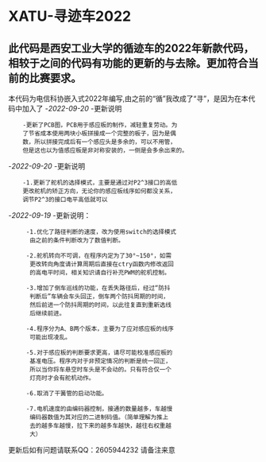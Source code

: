 # **XATU-寻迹车2022**
## 此代码是西安工业大学的循迹车的2022年新款代码，相较于之间的代码有功能的更新的与去除。更加符合当前的比赛要求。
本代码为电信科协嵌入式2022年编写,由之前的“循”我改成了“寻”，是因为在本代码中加入了
-*2022-09-20*
    -更新说明

		-更新了PCB图，PCB用于感应板的制作，减轻重复劳动。为
		了节省成本使用两块小板拼接成一个完整的板子，因为是偶
		数，所以拼接完成后有一个感应头是多余的，可以不用管，
		但是这也以为值感应板是非对称安装的，一侧是会多余出来的。
-*2022-09-20*
    -更新说明

		-1.更新了舵机的选择模式，主要是通过对P2^3接口的高低
		更改舵机的矫正方向，无论你的感应板线序如何都没关系，
		调节P2^3的接口电平高低就可以
-*2022-09-19*
	-更新说明：

		 -1.优化了路径判断的速度，改为使用switch的选择模式
		  由之前的条件判断改为了数值判断。
		  
		 -2.舵机转向不可调，在程序内定为了30°~150°，如需
		  更改转向角度请计算周期后直接在ctry函数内修改返回
		  的高电平时间，相关知识请自行补充PWM的舵机控制。
		  
		 -3.增加了倒车巡线的功能，在丢失路径后，经过“防抖
		  判断后”车辆会车头回正，倒车两个防抖周期的时间，
		  然后前进一个防抖周期的时间，以此往复直到重新选线
		  后继续前进。
		  
		 -4.程序分为A、B两个版本，主要为了应对感应板的线序
		  可能出现凌乱。
		  
		 -5.对于感应板的判断要求更高，请尽可能校准感应板的
		  基准电压。程序内对于非预定情况的判断是统一回正，
		  所以当你将车悬空时车头是不会动的。只有符合仅一个
		  灯亮时才会有舵机动作。
		  
		 -6.取消了干簧管的启动功能。
		 
		 -7.电机速度的由编码器控制，接通的数量越多，车越慢
		  编码器数值为其对应的二进制码值。（简单理解为推上
		  去的越多车越慢，拉下来的越多车越快，越往右权重越
		  大）
									
更新后如有问题请联系QQ：2605944232 请备注来意

